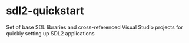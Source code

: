 # sdl2-quickstart
Set of base SDL libraries and cross-referenced Visual Studio projects for quickly setting up SDL2 applications
